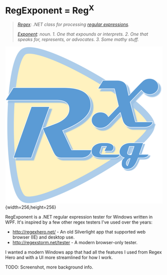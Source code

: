 # RegExponent = Reg<sup>X</sup>

> *[Regex](https://docs.microsoft.com/en-us/dotnet/api/system.text.regularexpressions.regex?view=net-6.0): .NET class for processing [regular expressions](https://docs.microsoft.com/en-us/dotnet/standard/base-types/regular-expressions).*
>
>*[Exponent](https://www.wordnik.com/words/exponent): noun. 1. One that expounds or interprets. 2. One that speaks for, represents, or advocates. 3. Some mathy stuff.*


![](images/RegExponent.svg){width=256,height=256}

RegExponent is a .NET regular expression tester for Windows written in WPF. It's inspired by a few other regex testers I've used over the years:

* http://regexhero.net/ - An old Silverlight app that supported web browser (IE) and desktop use.
* http://regexstorm.net/tester - A modern browser-only tester.

I wanted a modern Windows app that had all the features I used from Regex Hero and with a UI more streamlined for how I work.

TODO: Screenshot, more background info.